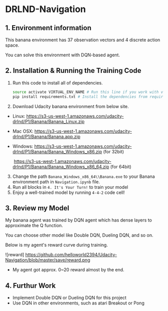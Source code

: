 # DRLND-Navigation

## 1. Environment information

This banana environment has 37 observation vectors and 4 discrete action space.

You can solve this environment with DQN-based agent.

## 2. Installation & Running the Training Code

1. Run this code to install all of dependencies.

   ```bash
   source activate VIRTUAL_ENV_NAME # Run this line if you work with virtual env
   pip install requirements.txt # Install the dependencies from requirements.txt
   ```

2. Download Udacity banana environment from below site.

- Linux: https://s3-us-west-1.amazonaws.com/udacity-drlnd/P1/Banana/Banana_Linux.zip

- Mac OSX: https://s3-us-west-1.amazonaws.com/udacity-drlnd/P1/Banana/Banana.app.zip

- Windows: https://s3-us-west-1.amazonaws.com/udacity-drlnd/P1/Banana/Banana_Windows_x86.zip (for 32bit)

  ​                 https://s3-us-west-1.amazonaws.com/udacity-drlnd/P1/Banana/Banana_Windows_x86_64.zip (for 64bit)

3. Change the path `Banana_Windows_x86_64\\Banana.exe` to your Banana environment path in `Navigation.ipynb` file.
4. Run all blocks in `4. It's Your Turn!` to train your model
5. Enjoy a well-trained model by running `4-4-2` code cell!

## 3. Review my Model

My banana agent was trained by DQN agent which has dense layers to approximate the Q function.

You can choose other model like Double DQN, Dueling DQN, and so on.

Below is my agent's reward curve during training.

![reward] https://github.com/helloworld2394/Udacity-Navigation/blob/master/save/reward.png

- My agent got approx. 0~20 reward almost by the end.

## 4. Furthur Work

- Implement Double DQN or Dueling DQN for this project
- Use DQN in other environments, such as atari Breakout or Pong
